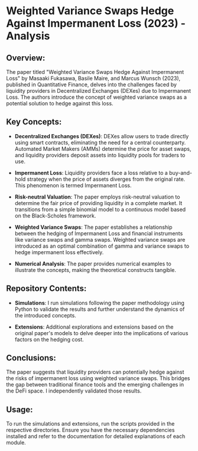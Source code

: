 # Weighted Variance Swaps Hedge Against Impermanent Loss (2023) - Analysis

## Overview:
The paper titled "Weighted Variance Swaps Hedge Against Impermanent Loss" by Masaaki Fukasawa, Basile Maire, and Marcus Wunsch (2023), published in Quantitative Finance, delves into the challenges faced by liquidity providers in Decentralized Exchanges (DEXes) due to Impermanent Loss. The authors introduce the concept of weighted variance swaps as a potential solution to hedge against this loss.

## Key Concepts:
- **Decentralized Exchanges (DEXes)**: DEXes allow users to trade directly using smart contracts, eliminating the need for a central counterparty. Automated Market Makers (AMMs) determine the price for asset swaps, and liquidity providers deposit assets into liquidity pools for traders to use.
  
- **Impermanent Loss**: Liquidity providers face a loss relative to a buy-and-hold strategy when the price of assets diverges from the original rate. This phenomenon is termed Impermanent Loss.

- **Risk-neutral Valuation**: The paper employs risk-neutral valuation to determine the fair price of providing liquidity in a complete market. It transitions from a simple binomial model to a continuous model based on the Black-Scholes framework.

- **Weighted Variance Swaps**: The paper establishes a relationship between the hedging of Impermanent Loss and financial instruments like variance swaps and gamma swaps. Weighted variance swaps are introduced as an optimal combination of gamma and variance swaps to hedge impermanent loss effectively.

- **Numerical Analysis**: The paper provides numerical examples to illustrate the concepts, making the theoretical constructs tangible.

## Repository Contents:
- **Simulations**: I run simulations following the paper methodology using Python to validate the results and further understand the dynamics of the introduced concepts.
  
- **Extensions**: Additional explorations and extensions based on the original paper's models to delve deeper into the implications of various factors on the hedging cost.

## Conclusions:
The paper suggests that liquidity providers can potentially hedge against the risks of impermanent loss using weighted variance swaps. This bridges the gap between traditional finance tools and the emerging challenges in the DeFi space. I independently validated those results.

## Usage:
To run the simulations and extensions, run the scripts provided in the respective directories. Ensure you have the necessary dependencies installed and refer to the documentation for detailed explanations of each module.
